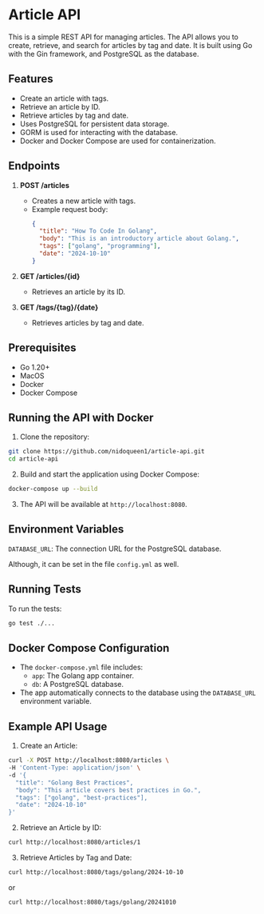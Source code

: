 # Article API

This is a simple REST API for managing articles. The API allows you to create, retrieve, and search for articles by tag and date. It is built using Go with the Gin framework, and PostgreSQL as the database.

## Features

- Create an article with tags.
- Retrieve an article by ID.
- Retrieve articles by tag and date.
- Uses PostgreSQL for persistent data storage.
- GORM is used for interacting with the database.
- Docker and Docker Compose are used for containerization.

## Endpoints

1. **POST /articles**
   - Creates a new article with tags.
   - Example request body:
     ```json
     {
       "title": "How To Code In Golang",
       "body": "This is an introductory article about Golang.",
       "tags": ["golang", "programming"],
       "date": "2024-10-10"
     }
     ```

2. **GET /articles/{id}**
   - Retrieves an article by its ID.

3. **GET /tags/{tag}/{date}**
   - Retrieves articles by tag and date.

## Prerequisites
- Go 1.20+
- MacOS
- Docker
- Docker Compose

## Running the API with Docker
1. Clone the repository:
```bash
git clone https://github.com/nidoqueen1/article-api.git
cd article-api
```

2. Build and start the application using Docker Compose:
``` bash
docker-compose up --build
```

3. The API will be available at `http://localhost:8080`.

## Environment Variables
`DATABASE_URL`: The connection URL for the PostgreSQL database.

Although, it can be set in the file `config.yml` as well.

## Running Tests
To run the tests:
``` bash
go test ./...
```

## Docker Compose Configuration
- The `docker-compose.yml` file includes:
    - `app`: The Golang app container.
    - `db`: A PostgreSQL database.
- The app automatically connects to the database using the `DATABASE_URL` environment variable.

## Example API Usage
1. Create an Article:
```bash
curl -X POST http://localhost:8080/articles \
-H 'Content-Type: application/json' \
-d '{
  "title": "Golang Best Practices",
  "body": "This article covers best practices in Go.",
  "tags": ["golang", "best-practices"],
  "date": "2024-10-10"
}'
```

2. Retrieve an Article by ID:
``` bash
curl http://localhost:8080/articles/1
```

3. Retrieve Articles by Tag and Date:
```bash
curl http://localhost:8080/tags/golang/2024-10-10
```
or
```bash
curl http://localhost:8080/tags/golang/20241010
```
